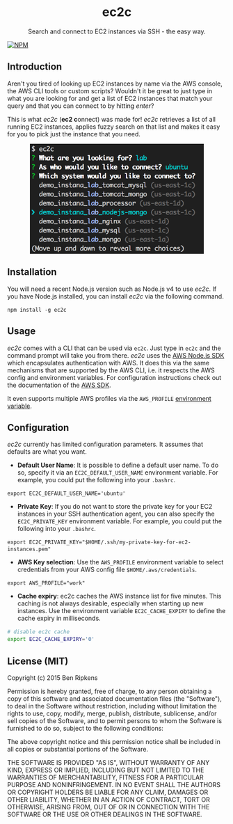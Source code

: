 <h1 align="center">ec2c</h1>
<p align="center">Search and connect to EC2 instances via SSH - the easy way.</p>

[![NPM](https://nodei.co/npm/ec2c.png?downloads=true&downloadRank=true)](https://nodei.co/npm/ec2c/)

## Introduction
Aren't you tired of looking up EC2 instances by name via the AWS console, the AWS CLI tools or custom scripts? Wouldn't it be great to just type in what you are looking for and get a list of EC2 instances that match your query and that you can connect to by hitting *enter*?

This is what *ec2c* (**ec2 c**onnect) was made for! *ec2c* retrieves a list of all running EC2 instances, applies fuzzy search on that list and makes it easy for you to pick just the instance that you need.

<p align="center">
  <img src="./screenshot.png"
       alt="Screenshot showing the CLI"
       width="400px"
       align="center"/>
</p>

## Installation
You will need a recent Node.js version such as Node.js v4 to use *ec2c*. If you have Node.js installed, you can install *ec2c* via the following command.

```
npm install -g ec2c
```

## Usage
*ec2c* comes with a CLI that can be used via `ec2c`. Just type in `ec2c` and the command prompt will take you from there. *ec2c* uses the [AWS Node.js SDK](https://github.com/aws/aws-sdk-js) which encapsulates authentication with AWS. It does this via the same mechanisms that are supported by the AWS CLI, i.e. it respects the AWS config and environment variables. For configuration instructions check out the documentation of the [AWS SDK](http://docs.aws.amazon.com/AWSJavaScriptSDK/guide/node-configuring.html).

It even supports multiple AWS profiles via the `AWS_PROFILE` [environment variable](http://docs.aws.amazon.com/AWSJavaScriptSDK/guide/node-configuring.html#Using_Profiles_with_the_SDK).

## Configuration
*ec2c* currently has limited configuration parameters. It assumes that defaults are what you want.

 - **Default User Name**: It is possible to define a default user name. To do so, specify it via an `EC2C_DEFAULT_USER_NAME` environment variable. For example, you could put the following into your `.bashrc`.

```
export EC2C_DEFAULT_USER_NAME='ubuntu'
```

- **Private Key**: If you do not want to store the private key for your EC2 instances in your SSH authentication agent, you can also specify the `EC2C_PRIVATE_KEY` environment variable. For example, you could put the following into your `.bashrc`.

```
export EC2C_PRIVATE_KEY="$HOME/.ssh/my-private-key-for-ec2-instances.pem"
```

- **AWS Key selection**: Use the `AWS_PROFILE` environment variable to select credentials from your AWS config file `$HOME/.aws/credentials`.

```
export AWS_PROFILE="work"
```

- **Cache expiry**: ec2c caches the AWS instance list for five minutes. This caching is not always desirable, especially when starting up new instances. Use the environment variable `EC2C_CACHE_EXPIRY` to define the cache expiry in milliseconds.

```sh
# disable ec2c cache
export EC2C_CACHE_EXPIRY='0'
```

## License (MIT)

Copyright (c) 2015 Ben Ripkens

Permission is hereby granted, free of charge, to any person obtaining a copy
of this software and associated documentation files (the "Software"), to deal
in the Software without restriction, including without limitation the rights
to use, copy, modify, merge, publish, distribute, sublicense, and/or sell
copies of the Software, and to permit persons to whom the Software is
furnished to do so, subject to the following conditions:

The above copyright notice and this permission notice shall be included in
all copies or substantial portions of the Software.

THE SOFTWARE IS PROVIDED "AS IS", WITHOUT WARRANTY OF ANY KIND, EXPRESS OR
IMPLIED, INCLUDING BUT NOT LIMITED TO THE WARRANTIES OF MERCHANTABILITY,
FITNESS FOR A PARTICULAR PURPOSE AND NONINFRINGEMENT. IN NO EVENT SHALL THE
AUTHORS OR COPYRIGHT HOLDERS BE LIABLE FOR ANY CLAIM, DAMAGES OR OTHER
LIABILITY, WHETHER IN AN ACTION OF CONTRACT, TORT OR OTHERWISE, ARISING FROM,
OUT OF OR IN CONNECTION WITH THE SOFTWARE OR THE USE OR OTHER DEALINGS IN
THE SOFTWARE.
